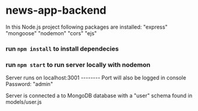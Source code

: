 # news-app-backend

In this Node.js project following packages are installed:
"express"
"mongoose"
"nodemon"
"cors"
"ejs"

### run `npm install` to install dependecies
### run `npm start` to run server locally with nodemon
Server runs on localhost:3001 -------- Port will also be logged in console
Password: "admin"

Server is connected a to MongoDB database with a "user" schema found in models/user.js